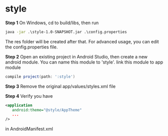 # style

**Step 1**
On Windows, cd to build/libs, then run
```bat
java -jar .\style-1.0-SNAPSHOT.jar .\config.properties
```
The res folder will be created after that.
For advanced usage, you can edit the config.properties file.

**Step 2**
Open an existing project in Android Studio, then create a new android module.
You can name this module to 'style'.
link this module to app module
```gradle
compile project(path: ':style')
```

**Step 3**
Remove the original app/values/styles.xml file

**Step 4**
Verify you have
```xml
<application
   android:theme="@style/AppTheme"
   ...
/>
```
in AndroidManifest.xml
